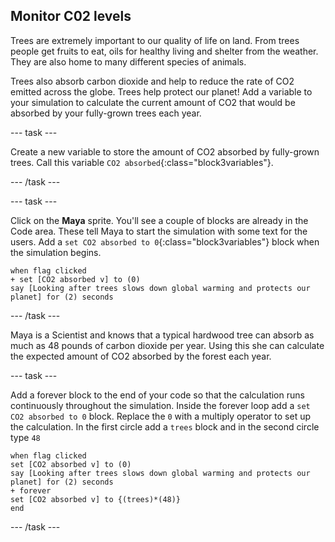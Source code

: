 ## Monitor C02 levels

Trees are extremely important to our quality of life on land. From trees people get fruits to eat, oils for healthy living and shelter from the weather. They are also home to many different species of animals.

Trees also absorb carbon dioxide and help to reduce the rate of CO2 emitted across the globe. Trees help protect our planet! Add a variable to your simulation to calculate the current amount of CO2 that would be absorbed by your fully-grown trees each year.

--- task ---

Create a new variable to store the amount of CO2 absorbed by fully-grown trees. Call this variable `CO2 absorbed`{:class="block3variables"}.

--- /task ---

--- task ---

Click on the **Maya** sprite. You'll see a couple of blocks are already in the Code area. These tell Maya to start the simulation with some text for the users. Add a `set CO2 absorbed to 0`{:class="block3variables"} block when the simulation begins.

```blocks3
when flag clicked
+ set [CO2 absorbed v] to (0)
say [Looking after trees slows down global warming and protects our planet] for (2) seconds
```

--- /task ---

Maya is a Scientist and knows that a typical hardwood tree can absorb as much as 48 pounds of carbon dioxide per year. Using this she can calculate the expected amount of CO2 absorbed by the forest each year.

--- task ---

Add a forever block to the end of your code so that the calculation runs continuously throughout the simulation. Inside the forever loop add a `set CO2 absorbed to 0` block. Replace the `0` with a multiply operator to set up the calculation. In the first circle add a `trees` block and in the second circle type `48`

```blocks3
when flag clicked
set [CO2 absorbed v] to (0)
say [Looking after trees slows down global warming and protects our planet] for (2) seconds
+ forever
set [CO2 absorbed v] to {(trees)*(48)}
end
```

--- /task ---
